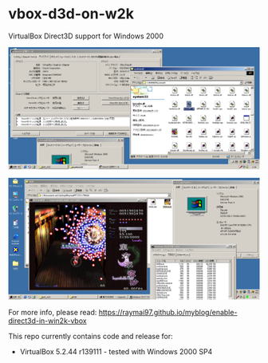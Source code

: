 # vbox-d3d-on-w2k
VirtualBox Direct3D support for Windows 2000

![sshot-20210825_0126](readme-assets/20210825_0126.png)

![sshot-20210825_0129](readme-assets/20210825_0129.png)

For more info, please read:
https://raymai97.github.io/myblog/enable-direct3d-in-win2k-vbox

This repo currently contains code and release for:
* VirtualBox 5.2.44 r139111 - tested with Windows 2000 SP4
